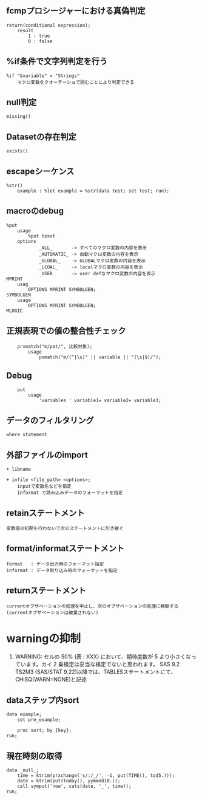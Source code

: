 ## fcmpプロシージャーにおける真偽判定
    return(conditional expression);
        result
            1 : true
            0 : false



## %if条件で文字列判定を行う
    %if "&variable" = "Strings"
        マクロ変数をクオーテーショで囲むことにより判定できる

## null判定
    missing()

## Datasetの存在判定
    exists()

## escapeシーケンス
    %str()
        example : %let example = %str(data test; set test; run);

## macroのdebug
    %put
        usage
            %put texxt
        options
                _ALL_       -> すべてのマクロ変数の内容を表示
                _AUTOMATIC_ -> 自動マクロ変数の内容を表示
                _GLOBAL_    -> GLOBALマクロ変数の内容を表示
                _LCOAL_     -> localマクロ変数の内容を表示
                _USER       -> user defなマクロ変数の内容を表示
    MPRINT
        usag
            OPTIONS MPRINT SYMBOLGEN;
    SYMBOLGEN
        usage
            OPTIONS MPRINT SYMBOLGEN;
    MLOGIC

## 正規表現での値の整合性チェック
        prxmatch("m/pat/", 比較対象);
            usage
                pxmatch("m/(^|\s)" || variable || "(\s|$)/");

## Debug
        put
            usage
                'variables ' variable1= variable2= variable3;

## データのフィルタリング
    where statement




## 外部ファイルのimport

    + libname

    + infile <file_path> <options>;
        inputで変数名などを指定
        informat で読み込みデータのフォーマットを指定


## retainステートメント
    変数値の初期を行わないで次のステートメントに引き継ぐ


## format/informatステートメント
    format   : データ出力時のフォーマット指定
    informat : データ取り込み時のフォーマットを指定


## returnステートメント
    currentオブザベーションの処理を中止し、次のオブザベーションの処理に移動する(currentオブザベーションは破棄されない)



# warningの抑制

1. WARNING: セルの 50% (表 : XXX) において、期待度数が 5 より小さくなっています。カイ 2 乗検定は妥当な検定でないと思われます。
    SAS 9.2 TS2M3 (SAS/STAT 9.22)以降では、TABLESステートメントにて、CHISQ(WARN=NONE)と記述


## dataステップ内sort

    data example;
        set pre_example;

        proc sort; by {key};
    run;


## 現在時刻の取得
    data _null_;
        time = ktrim(prxchange('s/:/_/', -1, put(TIME(), tod5.)));
        date = ktrim(put(today(), yymmdd10.));
        call symput('now', cats(date, '_', time));
    run;
